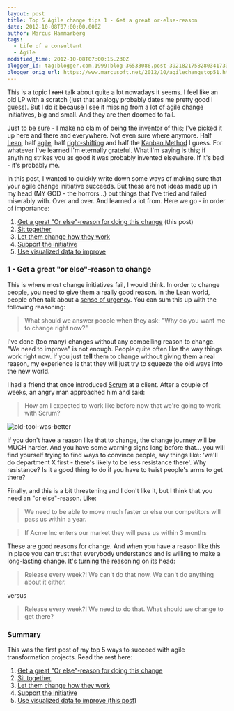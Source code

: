 ```yaml
---
layout: post
title: Top 5 Agile change tips 1 - Get a great or-else-reason
date: 2012-10-08T07:00:00.000Z
author: Marcus Hammarberg
tags:
  - Life of a consultant
  - Agile
modified_time: 2012-10-08T07:00:15.230Z
blogger_id: tag:blogger.com,1999:blog-36533086.post-3921821758280341733
blogger_orig_url: https://www.marcusoft.net/2012/10/agilechangetop51.html
---
```


This is a topic I ~~rant~~ talk about quite a lot nowadays it seems. I feel like an old LP with a scratch (just that analogy probably dates me pretty good I guess). But I do it because I see it missing from a lot of agile change initiatives, big and small. And they are then doomed to fail.

Just to be sure - I make no claim of being the inventor of this; I've picked it up here and there and everywhere. Not even sure where anymore. Half [Lean](http://en.wikipedia.org/wiki/Lean_software_development), half [agile](http://www.agilemanifesto.org/), half [right-shifting](http://flowchainsansei.wordpress.com/rightshifting/) and half the [Kanban Method](http://agilemanagement.net/index.php/Blog/the_principles_of_the_kanban_method) I guess. For whatever I've learned I'm eternally grateful. What I'm saying is this; if anything strikes you as good it was probably invented elsewhere. If it's bad - it's probably me.

In this post, I wanted to quickly write down some ways of making sure that your agile change initiative succeeds. But these are not ideas made up in my head (MY GOD - the horrors...) but things that I've tried and failed miserably with. Over and over. And learned a lot from. Here we go - in order of importance:

1. [Get a great "Or else"-reason for doing this change](https://www.marcusoft.net/2012/10/agilechangetop51.html) (this post)
2. [Sit together](https://www.marcusoft.net/2012/10/agilechangetop52.html)
3. [Let them change how they work](https://www.marcusoft.net/2012/10/agilechangetop53.html)
4. [Support the initiative](https://www.marcusoft.net/2012/10/agilechangetop54.html)
5. [Use visualized data to improve](https://www.marcusoft.net/2012/10/agilechangetop55.html)

### 1 - Get a great "or else"-reason to change

This is where most change initiatives fail, I would think. In order to change people, you need to give them a really good reason. In the Lean world, people often talk about a [sense of urgency](http://globalliteracy.org/content/kotters-8-step-change-model). You can sum this up with the following reasoning:

> What should we answer people when they ask: "Why do you want me to change right now?"

I've done (too many) changes without any compelling reason to change. "We need to improve" is not enough. People quite often like the way things work right now. If you just **tell** them to change without giving them a real reason, my experience is that they will just try to squeeze the old ways into the new world.

I had a friend that once introduced [Scrum](http://en.wikipedia.org/wiki/Scrum_(development)) at a client. After a couple of weeks, an angry man approached him and said:

> How am I expected to work like before now that we're going to work with Scrum?

![old-tool-was-better](http://blog.crisp.se/henrikkniberg/images/old-tool-was-better.jpg)

If you don't have a reason like that to change, the change journey will be MUCH harder. And you have some warning signs long before that... you will find yourself trying to find ways to convince people, say things like: 'we'll do department X first - there's likely to be less resistance there'. Why resistance? Is it a good thing to do if you have to twist people's arms to get there?

Finally, and this is a bit threatening and I don't like it, but I think that you need an "or else"-reason. Like:

> We need to be able to move much faster or else our competitors will pass us within a year.

> If Acme Inc enters our market they will pass us within 3 months

These are good reasons for change. And when you have a reason like this in place you can trust that everybody understands and is willing to make a long-lasting change. It's turning the reasoning on its head:

> Release every week?! We can't do that now. We can't do anything about it either.

versus

> Release every week?! We need to do that. What should we change to get there?

### Summary

This was the first post of my top 5 ways to succeed with agile transformation projects. Read the rest here:

1. [Get a great "Or else"-reason for doing this change](https://www.marcusoft.net/2012/10/agilechangetop51.html)
2. [Sit together](https://www.marcusoft.net/2012/10/agilechangetop52.html)
3. [Let them change how they work](https://www.marcusoft.net/2012/10/agilechangetop53.html)
4. [Support the initiative](https://www.marcusoft.net/2012/10/agilechangetop54.html)
5. [Use visualized data to improve (this post)](https://www.marcusoft.net/2012/10/agilechangetop55.html)
